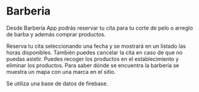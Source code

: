 # Barberia

Desde Barbería App podrás reservar tu cita para tu corte de pelo o arreglo de barba y además comprar productos.



Reserva tu cita seleccionando una fecha y se mostrará en un listado las horas disponibles. También puedes cancelar la cita en caso de que no puedas asistir. Puedes recoger los productos en el establecimiento y eliminar los productos. Para saber dónde se encuentra la barbería se muestra un mapa con una marca en el sitio.


Se utiliza una base de datos de firebase.
